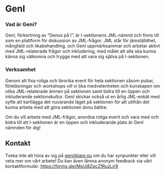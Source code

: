 # GenI
### Vad är Geni?
GenI, förkortning av ”Genus på I”, är I-sektionens JML-nämnd och finns till som en plattform för diskussion av JML-frågor. JML står för jämställdhet, mångfald och likabehandling, och GenI uppmärksammar och arbetar aktivt med JML-relaterade frågor och inkludering, med målet att alla ska kunna känna sig välkomna och trygga med att vara sig själva på I-sektionen. 

### Verksamhet
Genom att fixa roliga och lärorika event för hela sektionen såsom pubar, föreläsningar och workshops vill vi öka medvetenheten och kunskapen om olika JML-relaterade ämnen på sektionen samt bidra till en öppen och inkluderande sektionskultur. GenI skickar också ut en årlig JML-enkät med syfte att kartlägga det nuvarande läget på sektionen för att utifrån det kunna arbeta med att göra sektionen ännu bättre. 

Om du vill arbeta med JML-frågor, anordna roliga event och vara med och bidra till att I-sektionen är en öppen och inkluderande plats är GenI nämnden för dig! 

## Kontakt
Tveka inte att höra av sig på geni@iare.nu om du har synpunkter eller vill veta mer om vårt arbete! 
Du kan även lämna anonym feedback via vårt kontaktformulär: https://forms.gle/MsUj8ZpcZfRuzLjr9 

